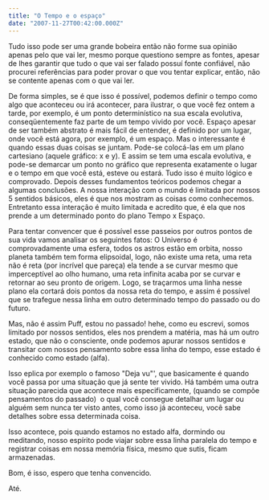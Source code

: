 ```yaml
---
title: "O Tempo e o espaço"
date: "2007-11-27T00:42:00.000Z"
---
```


Tudo isso pode ser uma grande bobeira então não forme sua opinião apenas pelo que vai ler, mesmo porque questiono sempre as fontes, apesar de lhes garantir que tudo o que vai ser falado possuí fonte confiável, não procurei referências para poder provar o que vou tentar explicar, então, não se contente apenas com o que vai ler.

De forma simples, se é que isso é possível, podemos definir o tempo como algo que aconteceu ou irá acontecer, para ilustrar, o que você fez ontem a tarde, por exemplo, é um ponto determinístico na sua escala evolutiva, conseqüentemente faz parte de um tempo vivido por você. Espaço apesar de ser também abstrato é mais fácil de entender, é definido por um lugar, onde você está agora, por exemplo, é um espaço. Mas o interessante é quando essas duas coisas se juntam. Pode-se colocá-las em um plano cartesiano (aquele gráfico: x e y). E assim se tem uma escala evolutiva, e pode-se demarcar um ponto no gráfico que representa exatamente o lugar e o tempo em que você está, esteve ou estará. Tudo isso é muito lógico e comprovado. Depois desses fundamentos teóricos podemos chegar a algumas conclusões. A nossa interação com o mundo é limitada por nossos 5 sentidos básicos, eles é que nos mostram as coisas como conhecemos. Entretanto essa interação é muito limitada e acredito que, é ela que nos prende a um determinado ponto do plano Tempo x Espaço.

Para tentar convencer que é possível esse passeios por outros pontos de sua vida vamos analisar os seguintes fatos: O Universo é comprovadamente uma esfera, todos os astros estão em orbita, nosso planeta também tem forma elipsoidal, logo, não existe uma reta, uma reta não é reta (por incrível que pareça) ela tende a se curvar mesmo que imperceptível ao olho humano, uma reta infinita acaba por se curvar e retornar ao seu pronto de origem. Logo, se traçarmos uma linha nesse plano ela cortará dois pontos da nossa reta do tempo, e assim é possível que se trafegue nessa linha em outro determinado tempo do passado ou do futuro.

Mas, não é assim Puff, estou no passado! hehe, como eu escrevi, somos limitado por nossos sentidos, eles nos prendem a matéria, mas há um outro estado, que não o consciente, onde podemos apurar nossos sentidos e transitar com nossos pensamento sobre essa linha do tempo, esse estado é conhecido como estado (alfa).

Isso eplica por exemplo o famoso "Deja vu"', que basicamente é quando você passa por uma situação que já sente ter vivido. Há também uma outra situação parecida que acontece mais especificamente, (quando se compõe pensamentos do passado)  o qual você consegue detalhar um lugar ou alguém sem nunca ter visto antes, como isso já aconteceu, você sabe detalhes sobre essa determinada coisa.

Isso acontece, pois quando estamos no estado alfa, dormindo ou meditando, nosso espírito pode viajar sobre essa linha paralela do tempo e registrar coisas em nossa memória física, mesmo que sutis, ficam armazenadas.

Bom, é isso, espero que tenha convencido.

Até.